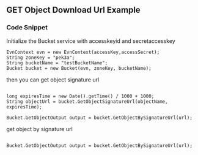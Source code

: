 ## GET Object Download Url Example



### Code Snippet

Initialize the Bucket service with accesskeyid and secretaccesskey

```
EvnContext evn = new EvnContext(accessKey,accessSecret);
String zoneKey = "pek3a";
String bucketName = "testBucketName";
Bucket bucket = new Bucket(evn, zoneKey, bucketName);

```

then you can get  object signature url


```

long expiresTime = new Date().getTime() / 1000 + 1000;
String objectUrl = bucket.GetObjectSignatureUrl(objectName, expiresTime);

Bucket.GetObjectOutput output = bucket.GetObjectBySignatureUrl(url);

```
get object by signature url

```

Bucket.GetObjectOutput output = bucket.GetObjectBySignatureUrl(url);


```